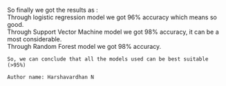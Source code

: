 So finally we got the results as :<br>
    Through logistic regression model we got 96% accuracy which means so good.<br>
    Through Support Vector Machine model we got 98% accuracy, it can be a most considerable.<br>
    Through Random Forest model we got 98% accuracy.<br>
    
    So, we can conclude that all the models used can be best suitable (>95%)

    Author name: Harshavardhan N